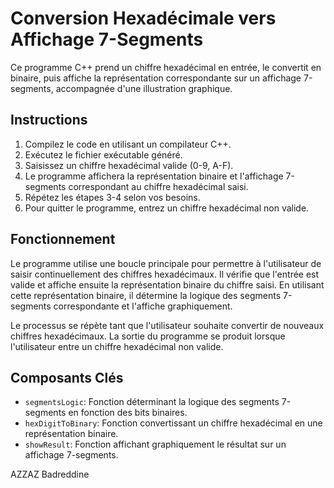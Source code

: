 # Conversion Hexadécimale vers Affichage 7-Segments

Ce programme C++ prend un chiffre hexadécimal en entrée, le convertit en binaire, puis affiche la représentation correspondante sur un affichage 7-segments, accompagnée d'une illustration graphique.

## Instructions
1. Compilez le code en utilisant un compilateur C++.
2. Exécutez le fichier exécutable généré.
3. Saisissez un chiffre hexadécimal valide (0-9, A-F).
4. Le programme affichera la représentation binaire et l'affichage 7-segments correspondant au chiffre hexadécimal saisi.
5. Répétez les étapes 3-4 selon vos besoins.
6. Pour quitter le programme, entrez un chiffre hexadécimal non valide.

## Fonctionnement
Le programme utilise une boucle principale pour permettre à l'utilisateur de saisir continuellement des chiffres hexadécimaux. Il vérifie que l'entrée est valide et affiche ensuite la représentation binaire du chiffre saisi. En utilisant cette représentation binaire, il détermine la logique des segments 7-segments correspondante et l'affiche graphiquement.

Le processus se répète tant que l'utilisateur souhaite convertir de nouveaux chiffres hexadécimaux. La sortie du programme se produit lorsque l'utilisateur entre un chiffre hexadécimal non valide.

## Composants Clés
- `segmentsLogic`: Fonction déterminant la logique des segments 7-segments en fonction des bits binaires.
- `hexDigitToBinary`: Fonction convertissant un chiffre hexadécimal en une représentation binaire.
- `showResult`: Fonction affichant graphiquement le résultat sur un affichage 7-segments.

AZZAZ Badreddine
